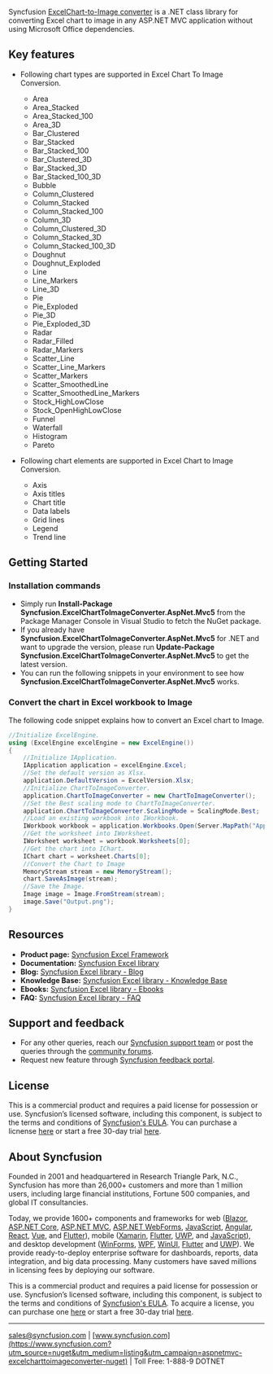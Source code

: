 Syncfusion [ExcelChart-to-Image converter](https://www.syncfusion.com/word-framework/net/word-to-pdf-conversion?utm_source=nuget&utm_medium=listing&utm_campaign=aspnetmvc-excelcharttoimageconverter-nuget) is a .NET class library for converting Excel chart to image in any ASP.NET MVC application without using Microsoft Office dependencies.

## Key features

* Following chart types are supported in Excel Chart To Image Conversion.
  * Area
  * Area_Stacked
  * Area_Stacked_100
  * Area_3D
  * Bar_Clustered
  * Bar_Stacked
  * Bar_Stacked_100
  * Bar_Clustered_3D
  * Bar_Stacked_3D
  * Bar_Stacked_100_3D
  * Bubble
  * Column_Clustered
  * Column_Stacked
  * Column_Stacked_100
  * Column_3D
  * Column_Clustered_3D
  * Column_Stacked_3D
  * Column_Stacked_100_3D
  * Doughnut
  * Doughnut_Exploded
  * Line
  * Line_Markers
  * Line_3D
  * Pie
  * Pie_Exploded
  * Pie_3D
  * Pie_Exploded_3D
  * Radar
  * Radar_Filled
  * Radar_Markers
  * Scatter_Line
  * Scatter_Line_Markers
  * Scatter_Markers
  * Scatter_SmoothedLine
  * Scatter_SmoothedLine_Markers
  * Stock_HighLowClose
  * Stock_OpenHighLowClose
  * Funnel
  * Waterfall
  * Histogram
  * Pareto

* Following chart elements are supported in Excel Chart to Image Conversion.
  * Axis
  * Axis titles
  * Chart title
  * Data labels
  * Grid lines
  * Legend
  * Trend line

## Getting Started

### Installation commands

* Simply run **Install-Package Syncfusion.ExcelChartToImageConverter.AspNet.Mvc5** from the Package Manager Console in Visual Studio to fetch the NuGet package.
* If you already have **Syncfusion.ExcelChartToImageConverter.AspNet.Mvc5** for .NET and want to upgrade the version, please run **Update-Package Syncfusion.ExcelChartToImageConverter.AspNet.Mvc5** to get the latest version.
* You can run the following snippets in your environment to see how **Syncfusion.ExcelChartToImageConverter.AspNet.Mvc5** works.

### Convert the chart in Excel workbook to Image

The following code snippet explains how to convert an Excel chart to Image.

```csharp
//Initialize ExcelEngine.
using (ExcelEngine excelEngine = new ExcelEngine())
{
    //Initialize IApplication.
    IApplication application = excelEngine.Excel;
	//Set the default version as Xlsx.
    application.DefaultVersion = ExcelVersion.Xlsx;
	//Initialize ChartToImageConverter.
    application.ChartToImageConverter = new ChartToImageConverter();
	//Set the Best scaling mode to ChartToImageConverter.
    application.ChartToImageConverter.ScalingMode = ScalingMode.Best;
	//Load an existing workbook into IWorkbook.
    IWorkbook workbook = application.Workbooks.Open(Server.MapPath("App_Data/Sample.xlsx"));
    //Get the worksheet into IWorksheet.
    IWorksheet worksheet = workbook.Worksheets[0];
	//Get the chart into IChart.
    IChart chart = worksheet.Charts[0];
    //Convert the Chart to Image
    MemoryStream stream = new MemoryStream();
    chart.SaveAsImage(stream);
    //Save the Image.
    Image image = Image.FromStream(stream);
    image.Save("Output.png");
}
```

## Resources
* **Product page:** [Syncfusion Excel Framework](https://www.syncfusion.com/excel-framework/net-core?utm_source=nuget&utm_medium=listing&utm_campaign=aspnetmvc-excelcharttoimageconverter-nuget)
* **Documentation:** [Syncfusion Excel library](https://help.syncfusion.com/file-formats/xlsio/chart-to-image-conversion?utm_source=nuget&utm_medium=listing&utm_campaign=aspnetmvc-excelcharttoimageconverter-nuget)
* **Blog:** [Syncfusion Excel library - Blog](https://www.syncfusion.com/blogs/category/asp-net-mvc?utm_source=nuget&utm_medium=listing&utm_campaign=aspnetmvc-excelcharttoimageconverter-nuget)
* **Knowledge Base:** [Syncfusion Excel library - Knowledge Base](https://www.syncfusion.com/kb/aspnetmvc-js2?utm_source=nuget&utm_medium=listing&utm_campaign=aspnetmvc-excelcharttoimageconverter-nuget)
* **Ebooks:** [Syncfusion Excel library - Ebooks](https://www.syncfusion.com/succinctly-free-ebooks?utm_source=nuget&utm_medium=listing&utm_campaign=aspnetmvc-excelcharttoimageconverter-nuget)
* **FAQ:** [Syncfusion Excel library - FAQ](https://www.syncfusion.com/faq/?utm_source=nuget&utm_medium=listing&utm_campaign=aspnetmvc-excelcharttoimageconverter-nuget)

## Support and feedback
* For any other queries, reach our [Syncfusion support team](https://www.syncfusion.com/support/directtrac/incidents/newincident?utm_source=nuget&utm_medium=listing&utm_campaign=aspnetmvc-excelcharttoimageconverter-nuget) or post the queries through the [community forums](https://www.syncfusion.com/forums?utm_source=nuget&utm_medium=listing&utm_campaign=aspnetmvc-excelcharttoimageconverter-nuget).
* Request new feature through [Syncfusion feedback portal](https://www.syncfusion.com/feedback/excel?utm_source=nuget&utm_medium=listing&utm_campaign=aspnetmvc-excelcharttoimageconverter-nuget).

## License
This is a commercial product and requires a paid license for possession or use. Syncfusion’s licensed software, including this component, is subject to the terms and conditions of [Syncfusion's EULA](https://www.syncfusion.com/eula/es/?utm_source=nuget&utm_medium=listing&utm_campaign=aspnetmvc-excelcharttoimageconverter-nuget). You can purchase a licnense [here]( https://www.syncfusion.com/sales/products?utm_source=nuget&utm_medium=listing&utm_campaign=aspnetmvc-excelcharttoimageconverter-nuget) or start a free 30-day trial [here](https://www.syncfusion.com/account/manage-trials/start-trials?utm_source=nuget&utm_medium=listing&utm_campaign=aspnetmvc-excelcharttoimageconverter-nuget).

## About Syncfusion
Founded in 2001 and headquartered in Research Triangle Park, N.C., Syncfusion has more than 26,000+ customers and more than 1 million users, including large financial institutions, Fortune 500 companies, and global IT consultancies.
 
Today, we provide 1600+ components and frameworks for web ([Blazor](https://www.syncfusion.com/blazor-components?utm_source=nuget&utm_medium=listing&utm_campaign=aspnetmvc-excelcharttoimageconverter-nuget), [ASP.NET Core](https://www.syncfusion.com/aspnet-core-ui-controls?utm_source=nuget&utm_medium=listing&utm_campaign=aspnetmvc-excelcharttoimageconverter-nuget), [ASP.NET MVC](https://www.syncfusion.com/aspnet-mvc-ui-controls?utm_source=nuget&utm_medium=listing&utm_campaign=aspnetmvc-excelcharttoimageconverter-nuget), [ASP.NET WebForms](https://www.syncfusion.com/jquery/aspnet-webforms-ui-controls?utm_source=nuget&utm_medium=listing&utm_campaign=aspnetmvc-excelcharttoimageconverter-nuget), [JavaScript](https://www.syncfusion.com/javascript-ui-controls?utm_source=nuget&utm_medium=listing&utm_campaign=aspnetmvc-excelcharttoimageconverter-nuget), [Angular](https://www.syncfusion.com/angular-ui-components?utm_source=nuget&utm_medium=listing&utm_campaign=aspnetmvc-excelcharttoimageconverter-nuget), [React](https://www.syncfusion.com/react-ui-components?utm_source=nuget&utm_medium=listing&utm_campaign=aspnetmvc-excelcharttoimageconverter-nuget), [Vue](https://www.syncfusion.com/vue-ui-components?utm_source=nuget&utm_medium=listing&utm_campaign=aspnetmvc-excelcharttoimageconverter-nuget), and [Flutter](https://www.syncfusion.com/flutter-widgets?utm_source=nuget&utm_medium=listing&utm_campaign=aspnetmvc-excelcharttoimageconverter-nuget)), mobile ([Xamarin](https://www.syncfusion.com/xamarin-ui-controls?utm_source=nuget&utm_medium=listing&utm_campaign=aspnetmvc-excelcharttoimageconverter-nuget), [Flutter](https://www.syncfusion.com/flutter-widgets?utm_source=nuget&utm_medium=listing&utm_campaign=aspnetmvc-excelcharttoimageconverter-nuget), [UWP](https://www.syncfusion.com/uwp-ui-controls?utm_source=nuget&utm_medium=listing&utm_campaign=aspnetmvc-excelcharttoimageconverter-nuget), and [JavaScript](https://www.syncfusion.com/javascript-ui-controls?utm_source=nuget&utm_medium=listing&utm_campaign=aspnetmvc-excelcharttoimageconverter-nuget)), and desktop development ([WinForms](https://www.syncfusion.com/winforms-ui-controls?utm_source=nuget&utm_medium=listing&utm_campaign=aspnetmvc-excelcharttoimageconverter-nuget), [WPF](https://www.syncfusion.com/wpf-ui-controls?utm_source=nuget&utm_medium=listing&utm_campaign=aspnetmvc-excelcharttoimageconverter-nuget), [WinUI](https://www.syncfusion.com/winui-controls?utm_source=nuget&utm_medium=listing&utm_campaign=aspnetmvc-excelcharttoimageconverter-nuget), [Flutter](https://www.syncfusion.com/flutter-widgets?utm_source=nuget&utm_medium=listing&utm_campaign=aspnetmvc-excelcharttoimageconverter-nuget) and [UWP](https://www.syncfusion.com/uwp-ui-controls?utm_source=nuget&utm_medium=listing&utm_campaign=aspnetmvc-excelcharttoimageconverter-nuget)). We provide ready-to-deploy enterprise software for dashboards, reports, data integration, and big data processing. Many customers have saved millions in licensing fees by deploying our software.

		
This is a commercial product and requires a paid license for possession or use. Syncfusion’s licensed software, including this component, is subject to the terms and conditions of [Syncfusion's EULA](https://www.syncfusion.com/eula/es/?utm_source=nuget&utm_medium=listing&utm_campaign=aspnetmvc-excelcharttoimageconverter-nuget). To acquire a license, you can purchase one [here]( https://www.syncfusion.com/sales/products?utm_source=nuget&utm_medium=listing&utm_campaign=aspnetmvc-excelcharttoimageconverter-nuget) or start a free 30-day trial [here](https://www.syncfusion.com/account/manage-trials/start-trials?utm_source=nuget&utm_medium=listing&utm_campaign=aspnetmvc-excelcharttoimageconverter-nuget).

___

[sales@syncfusion.com](mailto:sales@syncfusion.com?Subject=Syncfusion%20ExcelChartToImage%20ASP.NET%20MVC-%20NuGet) | [www.syncfusion.com](https://www.syncfusion.com?utm_source=nuget&utm_medium=listing&utm_campaign=aspnetmvc-excelcharttoimageconverter-nuget) | Toll Free: 1-888-9 DOTNET